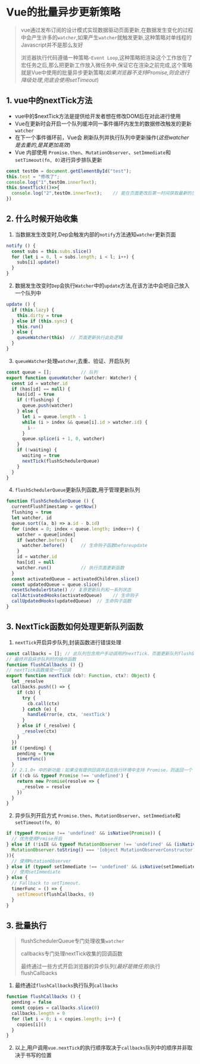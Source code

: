 # Vue的批量异步更新策略

> vue通过发布订阅的设计模式实现数据驱动页面更新,在数据发生变化的过程中会产生许多的`watcher`,如果产生`watcher`就触发更新,这种策略对单线程的Javascript并不是那么友好
>
> 浏览器执行代码遵循一种策略-`Event Loop`,这种策略把渲染这个工作放在了宏任务之后,那么把更新工作放入微任务中,保证它在渲染之前完成,这个策略就是Vue中使用的批量异步更新策略(*如果浏览器不支持Promise,则会进行降级处理,兜底会使用setTimeout*)

## 1. vue中的nextTick方法

- vue中的$nextTick方法是提供给开发者想在修改DOM后在对此进行使用
- Vue在更新时会开启一个队列缓冲同一事件循环内发生的数据修改触发的更新`watcher`
- 在下一个事件循环前，Vue会 刷新队列并执行队列中更新操作(*这些watcher是去重的,是其更加高效*)
- Vue 内部使用 `Promise.then`、`MutationObserver`、`setImmediate`和`setTimeout(fn, 0)`进行异步排队更新

```js
const testOm = document.getElementById("test");
this.test = "修改了";
console.log("1",testOm.innerText);
this.$nextTick(()=>{
  console.log("2",testOm.innerText);	// 能在页面更改后第一时间获取最新的页面信息
})
```

## 2. 什么时候开始收集

1. 当数据发生改变时,Dep会触发内部的`notify`方法通知`watcher`更新页面

```js
notify () {
  const subs = this.subs.slice()
  for (let i = 0, l = subs.length; i < l; i++) {
    subs[i].update()
  }
}
```

2. 数据发生改变时`Dep`会执行`Watcher`中的`update`方法,在该方法中会吧自己放入一个队列中

```js
update () {
  if (this.lazy) {
    this.dirty = true
  } else if (this.sync) {
    this.run()
  } else {
    queueWatcher(this)	// 页面更新执行此处逻辑
  }
}
```

3. `queueWatcher`处理`watcher`,去重、验证、开启队列

```js
const queue = [];			// 队列
export function queueWatcher (watcher: Watcher) {
  const id = watcher.id
  if (has[id] == null) {
    has[id] = true
    if (!flushing) {
      queue.push(watcher)
    } else {
      let i = queue.length - 1
      while (i > index && queue[i].id > watcher.id) {
        i--
      }
      queue.splice(i + 1, 0, watcher)
    }
    if (!waiting) {
      waiting = true
      nextTick(flushSchedulerQueue)
    }
  }
}
```

4. `flushSchedulerQueue`更新队列函数,用于管理更新队列

```js
function flushSchedulerQueue () {
  currentFlushTimestamp = getNow()
  flushing = true
  let watcher, id
  queue.sort((a, b) => a.id - b.id)
  for (index = 0; index < queue.length; index++) {
    watcher = queue[index]
    if (watcher.before) {
      watcher.before()		// 生命钩子函数beforeupdate
    }
    id = watcher.id
    has[id] = null
    watcher.run()			// 执行页面更新函数
  }
  const activatedQueue = activatedChildren.slice()
  const updatedQueue = queue.slice()
  resetSchedulerState()	// 复原更新队列和一系列状态
  callActivatedHooks(activatedQueue)	// 生命钩子
  callUpdatedHooks(updatedQueue)  // 生命钩子函数
}
```

## 3. NextTick函数如何处理更新队列函数

1. `nextTick`开启异步队列,封装函数进行错误处理

```js
const callbacks = []; // 此队列包含用户手动调用的nextTick、页面更新队列flushSchedulerQueue
// 最终开启异步队列时的操作函数
function flushCallbacks () {}
// nextTick函数接受一个回调
export function nextTick (cb?: Function, ctx?: Object) {
  let _resolve
  callbacks.push(() => {
    if (cb) {
      try {
        cb.call(ctx)
      } catch (e) {
        handleError(e, ctx, 'nextTick')
      }
    } else if (_resolve) {
      _resolve(ctx)
    }
  })
  if (!pending) {
    pending = true
    timerFunc()
  }
  // 2.1.0+ 中的新功能：如果没有提供回调并且在执行环境中支持 Promise，则返回一个 Promise。
  if (!cb && typeof Promise !== 'undefined') {
    return new Promise(resolve => {
      _resolve = resolve
    })
  }
}
```

2. 异步队列开启方式 `Promise.then`、`MutationObserver`、`setImmediate`和`setTimeout(fn, 0)`

```js
if (typeof Promise !== 'undefined' && isNative(Promise)) {
  // 优先使用Prmise开启
} else if (!isIE && typeof MutationObserver !== 'undefined' && (isNative(MutationObserver) ||
  MutationObserver.toString() === '[object MutationObserverConstructor]'
)){
  // 使用MutationObserver
} else if (typeof setImmediate !== 'undefined' && isNative(setImmediate)) {
  // 使用setImmediate
} else {
  // Fallback to setTimeout.
  timerFunc = () => {
    setTimeout(flushCallbacks, 0)
  }
}
```

## 3. 批量执行

> flushSchedulerQueue专门处理收集`watcher`
>
> callbacks专门处理nextTick收集的回调函数
>
> 最终通过一些方式开启浏览器的异步队列(*最好是微任务*)执行flushCallbacks

1. 最终通过`flushCallbacks`执行队列`callbacks`

```js
function flushCallbacks () {
  pending = false
  const copies = callbacks.slice(0)
  callbacks.length = 0
  for (let i = 0; i < copies.length; i++) {
    copies[i]()
  }
}
```

2. 以上,用户调用`vue.nextTick`的执行顺序取决于`callbacks`队列中的顺序并非取决于书写的位置

